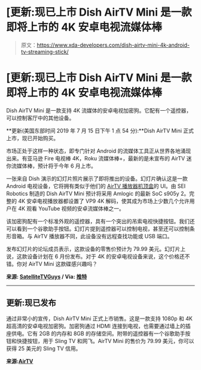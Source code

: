 # [更新:现已上市 Dish AirTV Mini 是一款即将上市的 4K 安卓电视流媒体棒

> 原文：<https://www.xda-developers.com/dish-airtv-mini-4k-android-tv-streaming-stick/>

# [更新:现已上市 Dish AirTV Mini 是一款即将上市的 4K 安卓电视流媒体棒

Dish AirTV Mini 是一款支持 4K 流媒体的安卓电视加密狗。它配有一个遥控器，可以控制客厅中的其他设备。

**更新(美国东部时间 2019 年 7 月 15 日下午 1 点 54 分):**Dish AirTV Mini 正式上市，现已开始购买。

市场正处于这样一种状态，即专门针对 Android 的流媒体工具正从世界各地涌现出来。有亚马逊 Fire 电视棒 4K，Roku 流媒体棒+，最新的是未宣布的 AirTV 迷你流媒体棒，预计将于今年 6 月上市。

一张来自 Dish 演示的幻灯片照片展示了即将推出的设备。幻灯片确认这是一款 Android 电视设备，它将拥有类似于他们的 [AirTV 播放器机顶盒](https://www.xda-developers.com/dish-officially-announces-the-airtv-set-top-box-based-on-android-tv/)的 UI。由 SEI Robotics 制造的 Dish AirTV Mini 预计将采用 Amlogic 的最新 SoC s905y 2。完整的 4K 安卓电视播放器都设置了 VP9 4K 解码，使其成为市场上少数几个允许用户在 4K 观看 YouTube 视频的安卓流媒体棒之一。

该加密狗配有一个标准外观的遥控器，具有一个突出的吊索电视快捷按钮。我们还可以看到一个谷歌助手按钮。幻灯片提到遥控器可以控制电视，甚至还可以控制条形音箱。与 AirTV 播放器不同，此设备没有远程查找功能或 USB 端口。

发布幻灯片的论坛成员表示，这款设备的零售价预计为 79.99 美元。幻灯片上说，这款设备计划在 6 月份发布。对于 4K 的安卓电视设备来说，这个价格还不错。你对 AirTV Mini 这款碟感兴趣吗？

**来源: [SatelliteTVGuys](https://www.satelliteguys.us/xen/threads/team-summit-2019.382191/#post-4366737) / Via: [推特](https://twitter.com/androidtv_rumor/status/1130347850196508672?s=19)**

* * *

## 更新:现已发布

通过非常小的宣传，Dish AirTV Mini 正式上市销售。这是一款支持 1080p 和 4K 超高清的安卓电视加密狗。加密狗通过 HDMI 连接到电视，也需要通过墙上的插座供电。它有 2GB 的内存和 8GB 的存储空间。附带的遥控器有一个谷歌助手按钮和快捷按钮，用于 Sling TV 和网飞。AirTV Mini 的售价为 79.99 美元，你可以获得 25 美元的 Sling TV 信用。

**来源:[AirTV](https://www.airtv.net/products/airtv_mini/)**